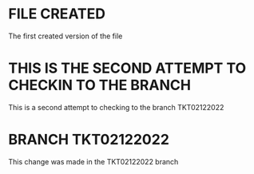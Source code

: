 # FILE CREATED
The first created version of the file


# THIS IS THE SECOND ATTEMPT TO CHECKIN TO THE BRANCH

This is a second attempt to checking to the branch TKT02122022

# BRANCH TKT02122022
This change was made in the TKT02122022 branch

